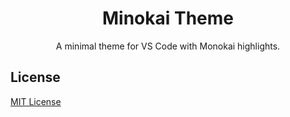 <div align="center">

# Minokai Theme

A minimal theme for VS Code with Monokai highlights.

</div>

## License

[MIT License](LICENSE)
